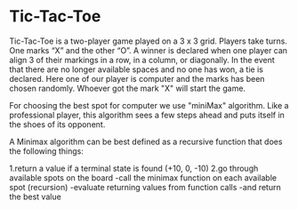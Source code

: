 # Tic-Tac-Toe

Tic-Tac-Toe is a two-player game played on a 3 x 3 grid. Players take turns. One marks “X” and the other “O”. A winner is declared when one player can align 3 of their markings in a row, in a column, or diagonally. In the event that there are no longer available spaces and no one has won, a tie is declared. Here one of our player is computer and the marks has been chosen randomly. Whoever got the mark "X" will start the game.

For choosing the best spot for computer we use "miniMax" algorithm. Like a professional player, this algorithm sees a few steps ahead and puts itself in the shoes of its opponent.

A Minimax algorithm can be best defined as a recursive function that does the following things:

1.return a value if a terminal state is found (+10, 0, -10)
2.go through available spots on the board
-call the minimax function on each available spot (recursion)
-evaluate returning values from function calls
-and return the best value
